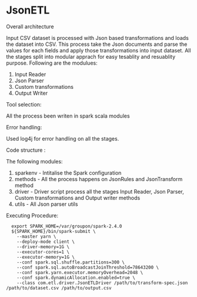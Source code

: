 # JsonETL
Overall architecture

Input CSV dataset is processed with Json based transformations and loads the dataset into CSV. This process take the Json documents and parse the values for each fields and apply those transformations into input dataset. All the stages split into modular apprach for easy tesablity and resuablity purpose. Following are the modulues:

1. Input Reader
2. Json Parser
2. Custom transformations
3. Output Writer

Tool selection:

All the process been writen in spark scala modules

Error handling:

Used log4j for error handling on all the stages. 

Code structure :

The following modules:

1. sparkenv - Intitalise the Spark configuration 
2. methods - All the process happens on JsonRules and JsonTransform method
3. driver  - Driver script process all the stages Input Reader, Json Parser, Custom transformations and Output writer methods
4. utils  - All Json parser utils 

Executing Procedure:

      export SPARK_HOME=/var/groupon/spark-2.4.0
      ${SPARK_HOME}/bin/spark-submit \
        --master yarn \
        --deploy-mode client \
        --driver-memory=1G \
        --executor-cores=1 \
        --executor-memory=1G \
        --conf spark.sql.shuffle.partitions=300 \
        --conf spark.sql.autoBroadcastJoinThreshold=78643200 \
        --conf spark.yarn.executor.memoryOverhead=2048 \
        --conf spark.dynamicAllocation.enabled=true \
        --class com.etl.driver.JsonETLDriver /path/to/transform-spec.json /path/to/dataset.csv /path/to/output.csv











